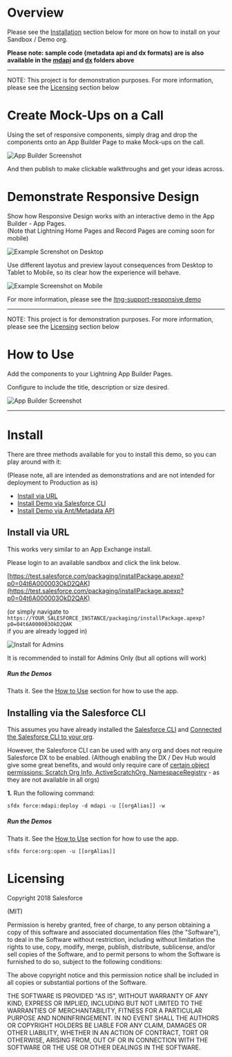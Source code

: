 # Overview

Please see the [Installation](#install) section below for more on how to install on your Sandbox / Demo org.

**Please note: sample code (metadata api and dx formats) are is also available in the [mdapi](./mdapi) and [dx](./dx) folders above**

---

NOTE: This project is for demonstration purposes.
For more information, please see the [Licensing](#licensing) section below

# Create Mock-Ups on a Call

Using the set of responsive components, simply drag and drop the components onto an App Builder Page to make Mock-ups on the call.

![App Builder Screenshot](docs/images/AppBuilderExample.png)

And then publish to make clickable walkthroughs and get your ideas across.

# Demonstrate Responsive Design

Show how Responsive Design works with an interactive demo in the App Builder - App Pages. <br />
(Note that Lightning Home Pages and Record Pages are coming soon for mobile)

![Example Screnshot on Desktop](docs/images/PlaceholderExampleDesktop.png)

Use different layotus and preview layout consequences from Desktop to Tablet to Mobile, so its clear how the experience will behave.

![Example Screenshot on Mobile](docs/images/PlaceholderExamplePhone.jpg)

For more information, please see the [ltng-support-responsive demo](https://github.com/SalesforceCloudServices/ltng-support-responsive)

----

NOTE: This project is for demonstration purposes.
For more information, please see the [Licensing](#licensing) section below

# How to Use

Add the components to your Lightning App Builder Pages.

Configure to include the title, description or size desired.

![App Builder Screenshot](docs/images/AppBuilderExample.png)

---

# Install

There are three methods available for you to install this demo, so you can play around with it:

(Please note, all are intended as demonstrations and are not intended for deployment to Production as is)

* [Install via URL](#install-via-url)
* [Install Demo via Salesforce CLI](#install-via-salesforce-cli)
* [Install Demo via Ant/Metadata API](#install-via-metadata-api)

## Install via URL

This works very similar to an App Exchange install.

Please login to an available sandbox and click the link below.

[https://test.salesforce.com/packaging/installPackage.apexp?p0=04t6A000003OkD2QAK](https://test.salesforce.com/packaging/installPackage.apexp?p0=04t6A000003OkD2QAK)

(or simply navigate to `https://YOUR_SALESFORCE_INSTANCE/packaging/installPackage.apexp?p0=04t6A000003OkD2QAK` <br />
if you are already logged in)

![Install for Admins](docs/images/installPackage.png)

It is recommended to install for Admins Only (but all options will work)

##### Run the Demos

Thats it. See the [How to Use](#how-to-use) section for how to use the app.

## Installing via the Salesforce CLI

This assumes you have already installed the [Salesforce CLI]() and [Connected the Salesforce CLI to your org](https://developer.salesforce.com/docs/atlas.en-us.sfdx_dev.meta/sfdx_dev/sfdx_dev_auth_web_flow.htm).

However, the Salesforce CLI can be used with any org and does not require Salesforce DX to be enabled. (Although enabling the DX / Dev Hub would give some great benefits, and would only require care of [certain object permissions: Scratch Org Info, ActiveScratchOrg, NamespaceRegistry](https://developer.salesforce.com/docs/atlas.en-us.sfdx_setup.meta/sfdx_setup/sfdx_setup_add_users.htm) - as they are not available in all orgs)

**1.** Run the following command:

	sfdx force:mdapi:deploy -d mdapi -u [[orgAlias]] -w

##### Run the Demos

Thats it. See the [How to Use](#how-to-use) section for how to use the app.

	sfdx force:org:open -u [[orgAlias]]
	
# Licensing

Copyright 2018 Salesforce

(MIT)

Permission is hereby granted, free of charge, to any person obtaining a copy of this software and associated documentation files (the "Software"), to deal in the Software without restriction, including without limitation the rights to use, copy, modify, merge, publish, distribute, sublicense, and/or sell copies of the Software, and to permit persons to whom the Software is furnished to do so, subject to the following conditions:

The above copyright notice and this permission notice shall be included in all copies or substantial portions of the Software.

THE SOFTWARE IS PROVIDED "AS IS", WITHOUT WARRANTY OF ANY KIND, EXPRESS OR IMPLIED, INCLUDING BUT NOT LIMITED TO THE WARRANTIES OF MERCHANTABILITY, FITNESS FOR A PARTICULAR PURPOSE AND NONINFRINGEMENT. IN NO EVENT SHALL THE AUTHORS OR COPYRIGHT HOLDERS BE LIABLE FOR ANY CLAIM, DAMAGES OR OTHER LIABILITY, WHETHER IN AN ACTION OF CONTRACT, TORT OR OTHERWISE, ARISING FROM, OUT OF OR IN CONNECTION WITH THE SOFTWARE OR THE USE OR OTHER DEALINGS IN THE SOFTWARE.
